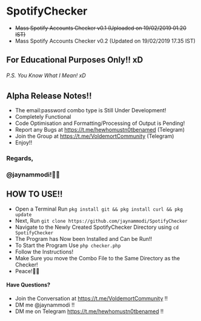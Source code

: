# SpotifyChecker
- ~~Mass Spotify Accounts Checker v0.1 (Uploaded on 19/02/2019 01.20 IST)~~
- Mass Spotify Accounts Checker v0.2 (Updated on 19/02/2019 17.35 IST)
## For Educational Purposes Only!! xD
###### P.S. You Know What I Mean! xD
## Alpha Release Notes!!
* The email:password combo type is Still Under Development!
* Completely Functional
* Code Optimisation and Formatting/Processing of Output is Pending!
* Report any Bugs at https://t.me/hewhomustn0tbenamed (Telegram)
* Join the Group at https://t.me/VoldemortCommunity (Telegram)
* Enjoy!!

### Regards,
### @jaynammodi!🖖🏻

## HOW TO USE!!
* Open a Terminal Run `pkg install git && pkg install curl && pkg update`
* Next, Run `git clone https://github.com/jaynammodi/SpotifyChecker`
* Navigate to the Newly Created SpotifyChecker Directory using `cd SpotifyChecker`
* The Program has Now been Installed and Can be Run!!
* To Start the Program Use `php checker.php`
* Follow the Instructions!
* Make Sure you move the Combo File to the Same Directory as the Checker!
* Peace!🖖🏻
#### Have Questions?
* Join the Conversation at https://t.me/VoldemortCommunity !!
* DM me @jaynammodi !!
* DM me on Telegram https://t.me/hewhomustn0tbenamed !!
